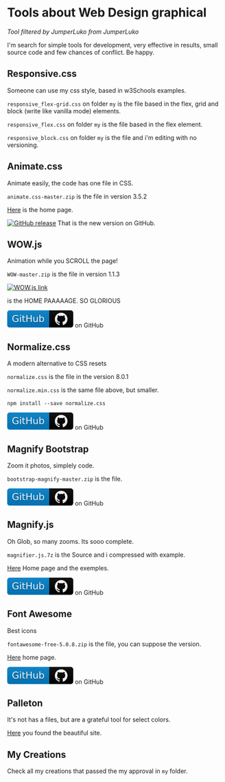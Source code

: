 # Tools about Web Design graphical

_Tool filtered by JumperLuko from JumperLuko_

I'm search for simple tools for development, very effective in results, small source code and few chances of conflict. Be happy.

## Responsive.css
Someone can use my css style, based in w3Schools examples.

`responsive_flex-grid.css` on folder `my` is the file based in the flex, grid and block (write like vanilla mode) elements.

`responsive_flex.css` on folder `my` is the file based in the flex element.

`responsive_block.css` on folder `my` is the file and i'm editing with no versioning.

## Animate.css
Animate easily, the code has one file in CSS.

`animate.css-master.zip` is the file in version 3.5.2

[Here](https://daneden.github.io/animate.css/) is the home page.

[![GitHub release](https://img.shields.io/github/release/daneden/animate.css.svg)](https://github.com/daneden/animate.css/releases)  That is the new version on GitHub.

## WOW.js
Animation while you SCROLL the page!

`WOW-master.zip` is the file in version 1.1.3

[![WOW.js link](http://mynameismatthieu.com/WOW/img/wow-logo.jpg)](http://mynameismatthieu.com/WOW/)

is the HOME PAAAAAGE. SO GLORIOUS

[![Link GitHub](gitgub-tag.svg)](https://github.com/matthieua/WOW) on GitHub

## Normalize.css
A modern alternative to CSS resets

`normalize.css` is the file in the version 8.0.1

`normalize.min.css` is the same file above, but smaller.

```npm 
npm install --save normalize.css 
```
[![Link GitHub](gitgub-tag.svg)](https://github.com/necolas/normalize.css/) on GitHub

## Magnify Bootstrap
Zoom it photos, simplely code.

`bootstrap-magnify-master.zip` is the file.

[![Link GitHub](gitgub-tag.svg)](https://github.com/marcaube/bootstrap-magnify) on GitHub

## Magnify.js
Oh Glob, so many zooms. Its sooo complete.

`magnifier.js.7z` is the Source and i compressed with example.

[Here](http://mark-rolich.github.io/Magnifier.js/) Home page and the exemples.

[![Link GitHub](gitgub-tag.svg)](https://github.com/mark-rolich/Event.js) on GitHub

## Font Awesome
Best icons

`fontawesome-free-5.0.8.zip` is the file, you can suppose the version.

[Here](https://fontawesome.com/) home page.

[![Link GitHub](gitgub-tag.svg)](https://github.com/FortAwesome/Font-Awesome) on GitHub

## Palleton
It's not has a files, but are a grateful tool for select colors.

[Here](http://paletton.com) you found the beautiful site.

## My Creations
Check all my creations that passed the my approval in `my` folder.
